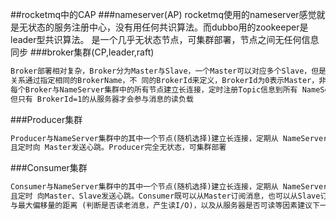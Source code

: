 ##rocketmq中的CAP
###nameserver(AP)
rocketmq使用的nameserver感觉就是无状态的服务注册中心，没有用任何共识算法。而dubbo用的zookeeper是leader型共识算法。
[](http://learn.lianglianglee.com/%E4%B8%93%E6%A0%8F/RocketMQ%20%E5%AE%9E%E6%88%98%E4%B8%8E%E8%BF%9B%E9%98%B6%EF%BC%88%E5%AE%8C%EF%BC%89/25%20RocketMQ%20Nameserver%20%E8%83%8C%E5%90%8E%E7%9A%84%E8%AE%BE%E8%AE%A1%E7%90%86%E5%BF%B5.md)
是一个几乎无状态节点，可集群部署，节点之间无任何信息同步
###broker集群(CP,leader,raft)
[](https://segmentfault.com/a/1190000038318572)
```asp
Broker部署相对复杂，Broker分为Master与Slave，一个Master可以对应多个Slave，但是一 个Slave只能对应一个Master，Master与Slave 的对应
关系通过指定相同的BrokerName，不 同的BrokerId来定义，BrokerId为0表示Master，非0表示Slave。Master也可以部署多个。 
每个Broker与NameServer集群中的所有节点建立长连接，定时注册Topic信息到所有 NameServer。 注意:当前RocketMQ版本在部署架构上支持一Master多Slave，
但只有 BrokerId=1的从服务器才会参与消息的读负载
```
###Producer集群
```asp
Producer与NameServer集群中的其中一个节点(随机选择)建立长连接，定期从 NameServer获取Topic路由信息，并向提供Topic 服务的Master建立长连接，
且定时向 Master发送心跳。Producer完全无状态，可集群部署
```
###Consumer集群
```asp
Consumer与NameServer集群中的其中一个节点(随机选择)建立长连接，定期从 NameServer获取Topic路由信息，并向提供Topic服务的Master、Slave建立长连接，
且定时 向Master、Slave发送心跳。Consumer既可以从Master订阅消息，也可以从Slave订阅消 息，消费者在向Master拉取消息时，Master服务器会根据拉取偏移量
与最大偏移量的距离 (判断是否读老消息，产生读I/O)，以及从服务器是否可读等因素建议下一次是从Master还 是Slave拉取。
```
##

